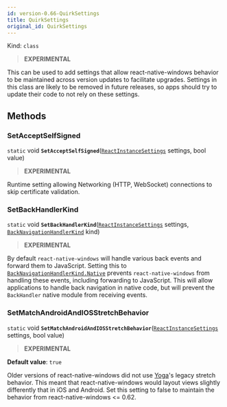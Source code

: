 ```yaml
---
id: version-0.66-QuirkSettings
title: QuirkSettings
original_id: QuirkSettings
---
```


Kind: `class`



> **EXPERIMENTAL**

This can be used to add settings that allow react-native-windows behavior to be maintained across version updates to facilitate upgrades. Settings in this class are likely to be removed in future releases, so apps should try to update their code to not rely on these settings.



## Methods
### SetAcceptSelfSigned
`static` void **`SetAcceptSelfSigned`**([`ReactInstanceSettings`](ReactInstanceSettings) settings, bool value)

> **EXPERIMENTAL**

Runtime setting allowing Networking (HTTP, WebSocket) connections to skip certificate validation.



### SetBackHandlerKind
`static` void **`SetBackHandlerKind`**([`ReactInstanceSettings`](ReactInstanceSettings) settings, [`BackNavigationHandlerKind`](BackNavigationHandlerKind) kind)

> **EXPERIMENTAL**

By default `react-native-windows` will handle various back events and forward them to JavaScript. Setting this to [`BackNavigationHandlerKind.Native`](BackNavigationHandlerKind#native) prevents `react-native-windows` from handling these events, including forwarding to JavaScript.  This will allow applications to handle back navigation in native code, but will prevent the `BackHandler` native module from receiving events.



### SetMatchAndroidAndIOSStretchBehavior
`static` void **`SetMatchAndroidAndIOSStretchBehavior`**([`ReactInstanceSettings`](ReactInstanceSettings) settings, bool value)

> **EXPERIMENTAL**

**Default value**: `true`

Older versions of react-native-windows did not use [Yoga](https://github.com/facebook/yoga)'s legacy stretch behavior. This meant that react-native-windows would layout views slightly differently that in iOS and Android.
Set this setting to false to maintain the behavior from react-native-windows <= 0.62.




